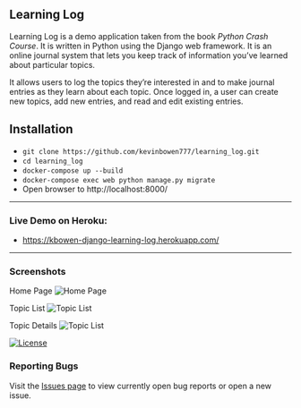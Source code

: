 ## Learning Log

Learning Log is a demo application taken from the book _Python Crash Course_.
It is written in Python using the Django web framework. It is an  online journal system that lets you keep track of information you’ve learned about particular topics.
<p>
It allows users to log the topics they’re interested in and to make journal entries as
they learn about each topic. Once logged in, a user can create new topics, add new entries, and read
and edit existing entries.</p>

## Installation
 - `git clone https://github.com/kevinbowen777/learning_log.git`
 - `cd learning_log`
 - `docker-compose up --build`
 - `docker-compose exec web python manage.py migrate`
 - Open browser to http://localhost:8000/

---
### Live Demo on Heroku:
- https://kbowen-django-learning-log.herokuapp.com/

---
### Screenshots
Home Page
![Home Page](https://github.com/kevinbowen777/learning_log/blob/master/images/learning_log_home.png)

Topic List
![Topic List](https://github.com/kevinbowen777/learning_log/blob/master/images/learning_log_topics.png)

Topic Details
![Topic List](https://github.com/kevinbowen777/learning_log/blob/master/images/learning_log_topic_details.png)


[![License](https://img.shields.io/badge/license-MIT-green)](https://github.com/kevinbowen777/learning_log/blob/master/LICENSE)


### Reporting Bugs

   Visit the [Issues page](https://github.com/kevinbowen777/learning_log/issues)
      to view currently open bug reports or open a new issue.

